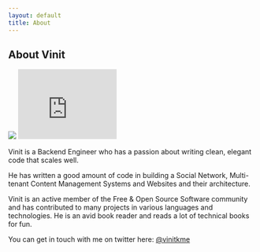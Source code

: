 ```yaml
---
layout: default
title: About
---
```

## About Vinit
<img src="https://avatars3.githubusercontent.com/u/537678?s=460" class="profile-pic">
<iframe src="http://githubbadge.appspot.com/vinitkumar?s=1&a=0" style="border: 0;height: 142px;width: 200px;overflow: hidden;" frameBorder="0"></iframe>

Vinit is a Backend Engineer who has a passion about writing clean, elegant code that scales well. 

He has written a good amount of code in building a Social Network, Multi-tenant Content Management Systems and Websites and their architecture. 

Vinit is an active member of the Free & Open Source Software community and has contributed to many projects in various languages and technologies. He is an avid book reader and reads a lot of technical books for fun.

You can get in touch with me on twitter here: [@vinitkme](http://twitter.com/vinitkme)
